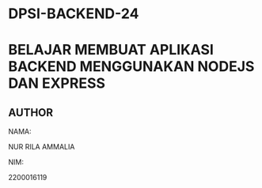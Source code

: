 # DPSI-BACKEND-24
# BELAJAR MEMBUAT APLIKASI BACKEND MENGGUNAKAN NODEJS DAN EXPRESS

## AUTHOR

NAMA: 

NUR RILA AMMALIA

NIM:

2200016119
